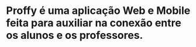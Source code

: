 # Proffy é uma aplicação Web e Mobile feita para auxiliar na conexão entre os alunos e os professores.
